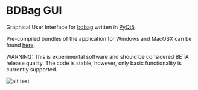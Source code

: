 # BDBag GUI

Graphical User Interface for [bdbag](https://github.com/fair-research/bdbag) written in [PyQt5](https://www.riverbankcomputing.com/software/pyqt/download5).

Pre-compiled bundles of the application for Windows and MacOSX can be found [here](https://github.com/ini-bdds/bdbag_gui/releases).

WARNING: This is experimental software and should be considered BETA release quality. The code is stable, however, only basic functionality is currently supported.  


![alt text](bdbag_gui/images/bdbag_gui.png)

